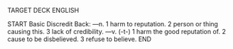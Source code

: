 TARGET DECK
ENGLISH

START
Basic
Discredit
Back: —n. 1 harm to reputation. 2 person or thing causing this. 3 lack of credibility. —v. (-t-) 1 harm the good reputation of. 2 cause to be disbelieved. 3 refuse to believe.
END
